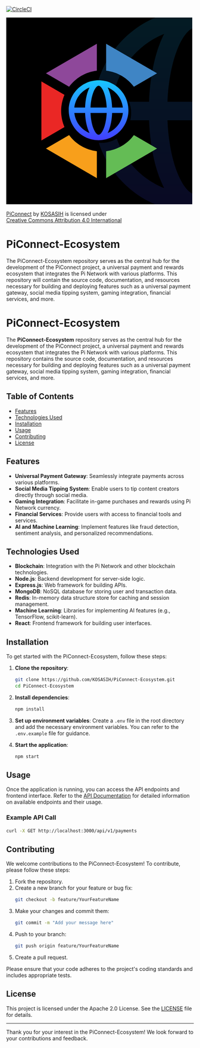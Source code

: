 [![CircleCI](https://dl.circleci.com/status-badge/img/gh/KOSASIH/PiConnect-Ecosystem/tree/main.svg?style=svg)](https://dl.circleci.com/status-badge/redirect/gh/KOSASIH/PiConnect-Ecosystem/tree/main)


![PiConnect](src/frontend/assets/PiConnet_logo.png) 

<p xmlns:cc="http://creativecommons.org/ns#" xmlns:dct="http://purl.org/dc/terms/"><a property="dct:title" rel="cc:attributionURL" href="https://github.com/KOSASIH/PiConnect-Ecosystem">PiConnect</a> by <a rel="cc:attributionURL dct:creator" property="cc:attributionName" href="https://www.linkedin.com/in/kosasih-81b46b5a">KOSASIH</a> is licensed under <a href="https://creativecommons.org/licenses/by/4.0/?ref=chooser-v1" target="_blank" rel="license noopener noreferrer" style="display:inline-block;">Creative Commons Attribution 4.0 International<img style="height:22px!important;margin-left:3px;vertical-align:text-bottom;" src="https://mirrors.creativecommons.org/presskit/icons/cc.svg?ref=chooser-v1" alt=""><img style="height:22px!important;margin-left:3px;vertical-align:text-bottom;" src="https://mirrors.creativecommons.org/presskit/icons/by.svg?ref=chooser-v1" alt=""></a></p>

# PiConnect-Ecosystem
The PiConnect-Ecosystem repository serves as the central hub for the development of the PiConnect project, a universal payment and rewards ecosystem that integrates the Pi Network with various platforms. This repository will contain the source code, documentation, and resources necessary for building and deploying features such as a universal payment gateway, social media tipping system, gaming integration, financial services, and more.

# PiConnect-Ecosystem

The **PiConnect-Ecosystem** repository serves as the central hub for the development of the PiConnect project, a universal payment and rewards ecosystem that integrates the Pi Network with various platforms. This repository contains the source code, documentation, and resources necessary for building and deploying features such as a universal payment gateway, social media tipping system, gaming integration, financial services, and more.

## Table of Contents

- [Features](#features)
- [Technologies Used](#technologies-used)
- [Installation](#installation)
- [Usage](#usage)
- [Contributing](#contributing)
- [License](#license)

## Features

- **Universal Payment Gateway**: Seamlessly integrate payments across various platforms.
- **Social Media Tipping System**: Enable users to tip content creators directly through social media.
- **Gaming Integration**: Facilitate in-game purchases and rewards using Pi Network currency.
- **Financial Services**: Provide users with access to financial tools and services.
- **AI and Machine Learning**: Implement features like fraud detection, sentiment analysis, and personalized recommendations.

## Technologies Used

- **Blockchain**: Integration with the Pi Network and other blockchain technologies.
- **Node.js**: Backend development for server-side logic.
- **Express.js**: Web framework for building APIs.
- **MongoDB**: NoSQL database for storing user and transaction data.
- **Redis**: In-memory data structure store for caching and session management.
- **Machine Learning**: Libraries for implementing AI features (e.g., TensorFlow, scikit-learn).
- **React**: Frontend framework for building user interfaces.

## Installation

To get started with the PiConnect-Ecosystem, follow these steps:

1. **Clone the repository**:
   ```bash
   git clone https://github.com/KOSASIH/PiConnect-Ecosystem.git
   cd PiConnect-Ecosystem
   ```

2. **Install dependencies**:
   ```bash
   npm install
   ```

3. **Set up environment variables**:
   Create a `.env` file in the root directory and add the necessary environment variables. You can refer to the `.env.example` file for guidance.

4. **Start the application**:
   ```bash
   npm start
   ```

## Usage

Once the application is running, you can access the API endpoints and frontend interface. Refer to the [API Documentation](docs/api_reference.md) for detailed information on available endpoints and their usage.

### Example API Call

```bash
curl -X GET http://localhost:3000/api/v1/payments
```

## Contributing

We welcome contributions to the PiConnect-Ecosystem! To contribute, please follow these steps:

1. Fork the repository.
2. Create a new branch for your feature or bug fix:
   ```bash
   git checkout -b feature/YourFeatureName
   ```
3. Make your changes and commit them:
   ```bash
   git commit -m "Add your message here"
   ```
4. Push to your branch:
   ```bash
   git push origin feature/YourFeatureName
   ```
5. Create a pull request.

Please ensure that your code adheres to the project's coding standards and includes appropriate tests.

## License

This project is licensed under the Apache 2.0 License. See the [LICENSE](LICENSE) file for details.

---

Thank you for your interest in the PiConnect-Ecosystem! We look forward to your contributions and feedback.


